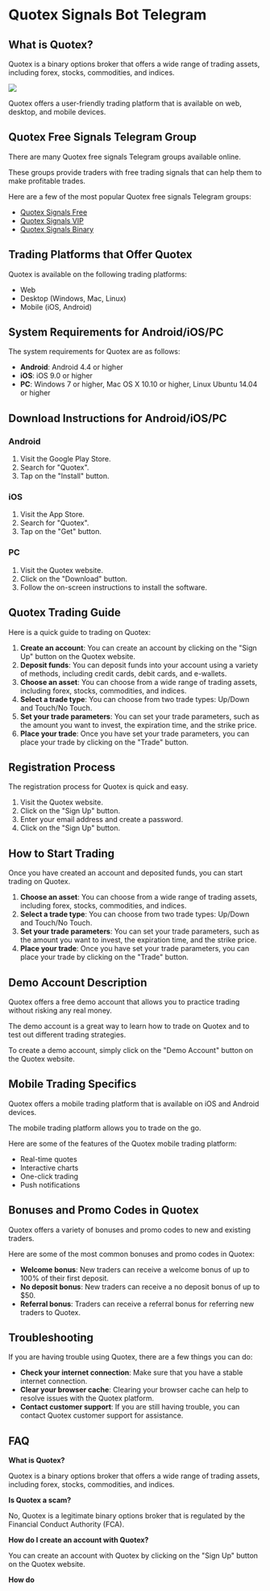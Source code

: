 # Quotex Signals Bot Telegram

## What is Quotex?

Quotex is a binary options broker that offers a wide range of trading
assets, including forex, stocks, commodities, and indices.

[![](https://static.quotex.io/files/8_en/300_250.jpg)](https://traff.sbs/brokerqxsignupf)

Quotex offers a user-friendly trading platform that is available on web,
desktop, and mobile devices.

## Quotex Free Signals Telegram Group

There are many Quotex free signals Telegram groups available online.

These groups provide traders with free trading signals that can help
them to make profitable trades.

Here are a few of the most popular Quotex free signals Telegram groups:

-   [Quotex Signals Free](\%22https://t.me/QuotexSignalsFree\%22)
-   [Quotex Signals VIP](\%22https://t.me/QuotexSignalsVIP\%22)
-   [Quotex Signals Binary](\%22https://t.me/QuotexSignalsBinary\%22)

## Trading Platforms that Offer Quotex

Quotex is available on the following trading platforms:

-   Web
-   Desktop (Windows, Mac, Linux)
-   Mobile (iOS, Android)

## System Requirements for Android/iOS/PC

The system requirements for Quotex are as follows:

-   **Android**: Android 4.4 or higher
-   **iOS**: iOS 9.0 or higher
-   **PC**: Windows 7 or higher, Mac OS X 10.10 or higher, Linux Ubuntu
    14.04 or higher

## Download Instructions for Android/iOS/PC

### Android

1.  Visit the Google Play Store.
2.  Search for "Quotex".
3.  Tap on the "Install" button.

### iOS

1.  Visit the App Store.
2.  Search for "Quotex".
3.  Tap on the "Get" button.

### PC

1.  Visit the Quotex website.
2.  Click on the "Download" button.
3.  Follow the on-screen instructions to install the software.

## Quotex Trading Guide

Here is a quick guide to trading on Quotex:

1.  **Create an account**: You can create an account by clicking on the
    "Sign Up" button on the Quotex website.
2.  **Deposit funds**: You can deposit funds into your account using a
    variety of methods, including credit cards, debit cards, and
    e-wallets.
3.  **Choose an asset**: You can choose from a wide range of trading
    assets, including forex, stocks, commodities, and indices.
4.  **Select a trade type**: You can choose from two trade types:
    Up/Down and Touch/No Touch.
5.  **Set your trade parameters**: You can set your trade parameters,
    such as the amount you want to invest, the expiration time, and the
    strike price.
6.  **Place your trade**: Once you have set your trade parameters, you
    can place your trade by clicking on the "Trade" button.

## Registration Process

The registration process for Quotex is quick and easy.

1.  Visit the Quotex website.
2.  Click on the "Sign Up" button.
3.  Enter your email address and create a password.
4.  Click on the "Sign Up" button.

## How to Start Trading

Once you have created an account and deposited funds, you can start
trading on Quotex.

1.  **Choose an asset**: You can choose from a wide range of trading
    assets, including forex, stocks, commodities, and indices.
2.  **Select a trade type**: You can choose from two trade types:
    Up/Down and Touch/No Touch.
3.  **Set your trade parameters**: You can set your trade parameters,
    such as the amount you want to invest, the expiration time, and the
    strike price.
4.  **Place your trade**: Once you have set your trade parameters, you
    can place your trade by clicking on the "Trade" button.

## Demo Account Description

Quotex offers a free demo account that allows you to practice trading
without risking any real money.

The demo account is a great way to learn how to trade on Quotex and to
test out different trading strategies.

To create a demo account, simply click on the "Demo Account"
button on the Quotex website.

## Mobile Trading Specifics

Quotex offers a mobile trading platform that is available on iOS and
Android devices.

The mobile trading platform allows you to trade on the go.

Here are some of the features of the Quotex mobile trading platform:

-   Real-time quotes
-   Interactive charts
-   One-click trading
-   Push notifications

## Bonuses and Promo Codes in Quotex

Quotex offers a variety of bonuses and promo codes to new and existing
traders.

Here are some of the most common bonuses and promo codes in Quotex:

-   **Welcome bonus**: New traders can receive a welcome bonus of up to
    100% of their first deposit.
-   **No deposit bonus**: New traders can receive a no deposit bonus of
    up to \$50.
-   **Referral bonus**: Traders can receive a referral bonus for
    referring new traders to Quotex.

## Troubleshooting

If you are having trouble using Quotex, there are a few things you can
do:

-   **Check your internet connection**: Make sure that you have a stable
    internet connection.
-   **Clear your browser cache**: Clearing your browser cache can help
    to resolve issues with the Quotex platform.
-   **Contact customer support**: If you are still having trouble, you
    can contact Quotex customer support for assistance.

## FAQ

**What is Quotex?**

Quotex is a binary options broker that offers a wide range of trading
assets, including forex, stocks, commodities, and indices.

**Is Quotex a scam?**

No, Quotex is a legitimate binary options broker that is regulated by
the Financial Conduct Authority (FCA).

**How do I create an account with Quotex?**

You can create an account with Quotex by clicking on the "Sign Up"
button on the Quotex website.

**How do**

